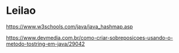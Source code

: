 # Leilao

 https://www.w3schools.com/java/java_hashmap.asp
 
 https://www.devmedia.com.br/como-criar-sobreposicoes-usando-o-metodo-tostring-em-java/29042
